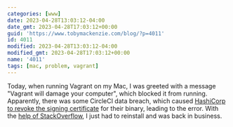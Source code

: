 ```yaml
---
categories: [www]
date: 2023-04-28T13:03:12-04:00
date_gmt: 2023-04-28T17:03:12+00:00
guid: 'https://www.tobymackenzie.com/blog/?p=4011'
id: 4011
modified: 2023-04-28T13:03:12-04:00
modified_gmt: 2023-04-28T17:03:12+00:00
name: '4011'
tags: [mac, problem, vagrant]
---
```


Today, when running Vagrant on my Mac, I was greeted with a message "Vagrant will damage your computer", which blocked it from running.<!--more-->  Apparently, there was some CircleCI data breach, which caused [HashiCorp to revoke the signing certificate](https://support.hashicorp.com/hc/en-us/articles/13177506317203-Security-Alert-HashiCorp-Response-to-CircleCI) for their binary, leading to the error.  With the [help of StackOverflow](https://stackoverflow.com/questions/76107976/vagrant-will-damage-your-computer-macos-v12-monterey-13132), I just had to reinstall and was back in business.
